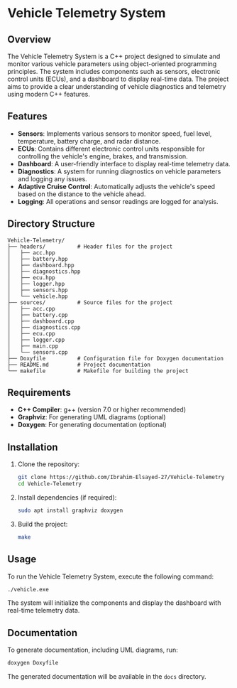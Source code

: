 # Vehicle Telemetry System

## Overview

The Vehicle Telemetry System is a C++ project designed to simulate and monitor various vehicle parameters using object-oriented programming principles. The system includes components such as sensors, electronic control units (ECUs), and a dashboard to display real-time data. The project aims to provide a clear understanding of vehicle diagnostics and telemetry using modern C++ features.

## Features

- **Sensors**: Implements various sensors to monitor speed, fuel level, temperature, battery charge, and radar distance.
- **ECUs**: Contains different electronic control units responsible for controlling the vehicle's engine, brakes, and transmission.
- **Dashboard**: A user-friendly interface to display real-time telemetry data.
- **Diagnostics**: A system for running diagnostics on vehicle parameters and logging any issues.
- **Adaptive Cruise Control**: Automatically adjusts the vehicle's speed based on the distance to the vehicle ahead.
- **Logging**: All operations and sensor readings are logged for analysis.

## Directory Structure

```
Vehicle-Telemetry/
├── headers/          # Header files for the project
│   ├── acc.hpp
│   ├── battery.hpp
│   ├── dashboard.hpp
│   ├── diagnostics.hpp
│   ├── ecu.hpp
│   ├── logger.hpp
│   ├── sensors.hpp
│   └── vehicle.hpp
├── sources/          # Source files for the project
│   ├── acc.cpp
│   ├── battery.cpp
│   ├── dashboard.cpp
│   ├── diagnostics.cpp
│   ├── ecu.cpp
│   ├── logger.cpp
│   ├── main.cpp
│   └── sensors.cpp
├── Doxyfile          # Configuration file for Doxygen documentation
├── README.md         # Project documentation
└── makefile          # Makefile for building the project
```

## Requirements

- **C++ Compiler**: g++ (version 7.0 or higher recommended)
- **Graphviz**: For generating UML diagrams (optional)
- **Doxygen**: For generating documentation (optional)

## Installation

1. Clone the repository:

   ```bash
   git clone https://github.com/Ibrahim-Elsayed-27/Vehicle-Telemetry
   cd Vehicle-Telemetry
   ```

2. Install dependencies (if required):

   ```bash
   sudo apt install graphviz doxygen
   ```

3. Build the project:

   ```bash
   make
   ```

## Usage

To run the Vehicle Telemetry System, execute the following command:

```bash
./vehicle.exe
```

The system will initialize the components and display the dashboard with real-time telemetry data.

## Documentation

To generate documentation, including UML diagrams, run:

```bash
doxygen Doxyfile
```

The generated documentation will be available in the `docs` directory.

